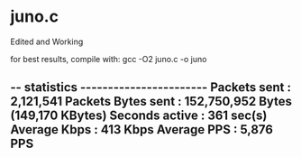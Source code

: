 # juno.c
Edited and Working

for best results, compile with:
     gcc -O2 juno.c -o juno

-- statistics -----------------------
   Packets sent          :      2,121,541 Packets
   Bytes sent            :      152,750,952 Bytes (149,170 KBytes)
   Seconds active        :      361 sec(s)
   Average Kbps          :      413 Kbps
   Average PPS           :      5,876 PPS
 -------------------------------------
